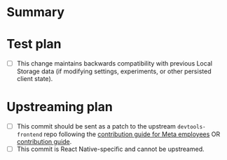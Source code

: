 # Summary

<!-- Explain your change here -->

# Test plan

<!-- Explain how you've tested your change here -->

- [ ] This change maintains backwards compatibility with previous Local Storage data (if modifying settings, experiments, or other persisted client state).

# Upstreaming plan

<!-- Pick one: -->

- [ ] This commit should be sent as a patch to the upstream `devtools-frontend` repo following the [contribution guide for Meta employees](https://fburl.com/wiki/43s6yft1) OR [contribution guide](https://chromium.googlesource.com/devtools/devtools-frontend/+/main/docs/contributing/README.md).
- [ ] This commit is React Native-specific and cannot be upstreamed.
